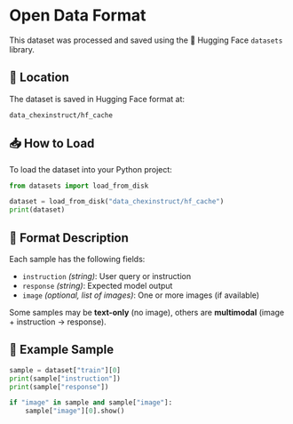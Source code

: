 # Open Data Format

This dataset was processed and saved using the 🤗 Hugging Face `datasets` library.

## 📂 Location

The dataset is saved in Hugging Face format at:

```
data_chexinstruct/hf_cache
```

## 📥 How to Load

To load the dataset into your Python project:

```python
from datasets import load_from_disk

dataset = load_from_disk("data_chexinstruct/hf_cache")
print(dataset)
```

## 📄 Format Description

Each sample has the following fields:

- `instruction` *(string)*: User query or instruction
- `response` *(string)*: Expected model output
- `image` *(optional, list of images)*: One or more images (if available)

Some samples may be **text-only** (no image), others are **multimodal** (image + instruction → response).

## 🧪 Example Sample

```python
sample = dataset["train"][0]
print(sample["instruction"])
print(sample["response"])

if "image" in sample and sample["image"]:
    sample["image"][0].show()
```
